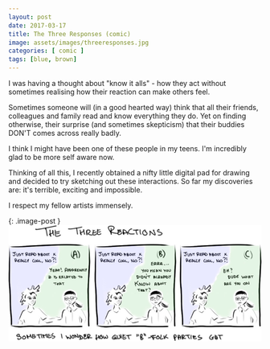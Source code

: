```yaml
---
layout: post
date: 2017-03-17
title: The Three Responses (comic)
image: assets/images/threeresponses.jpg
categories: [ comic ]
tags: [blue, brown]
---
```

I was having a thought about "know it alls" - how they act without sometimes realising how their reaction can make others feel.

Sometimes someone will (in a good hearted way) think that all their friends, colleagues and family read and know everything they do. Yet on finding otherwise, their surprise (and sometimes skepticism) that their buddies DON'T comes across really badly.

I think I might have been one of these people in my teens. I'm incredibly glad to be more self aware now.

Thinking of all this, I recently obtained a nifty little digital pad for drawing and decided to try sketching out these interactions.
So far my discoveries are: it's terrible, exciting and impossible.

I respect my fellow artists immensely.



{: .image-post }
![The Three Responses comic](/assets/images/comic-1.jpg)
